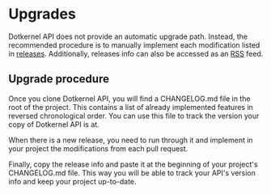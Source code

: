 # Upgrades

Dotkernel API does not provide an automatic upgrade path. Instead, the recommended procedure is to manually implement
each modification listed in [releases](https://github.com/dotkernel/api/releases). Additionally, releases info can also
be accessed as an [RSS](https://github.com/dotkernel/api/releases.atom) feed.

## Upgrade procedure

Once you clone Dotkernel API, you will find a CHANGELOG.md file in the root of the project. This contains a list of
already implemented features in reversed chronological order. You can use this file to track the version your copy of
Dotkernel API is at.

When there is a new release, you need to run through it and implement in your project the modifications from each pull
request.

Finally, copy the release info and paste it at the beginning of your project's CHANGELOG.md file. This way you will be
able to track your API's version info and keep your project up-to-date.
